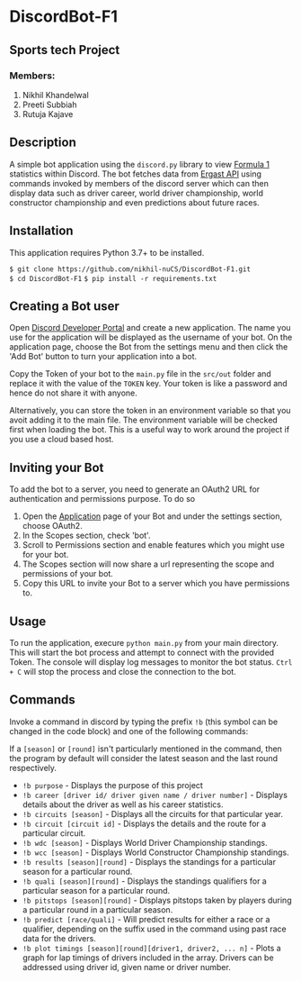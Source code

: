 # DiscordBot-F1

## Sports tech Project

### Members:

1. Nikhil Khandelwal
2. Preeti Subbiah
3. Rutuja Kajave

## Description

A simple bot application using the `discord.py` library to view [Formula 1](https://www.formula1.com/) statistics within Discord. The bot fetches data from [Ergast API](http://ergast.com/mrd/) using commands invoked by members of the discord server which can then display data such as driver career, world driver championship, world constructor championship and even predictions about future races.

## Installation

This application requires Python 3.7+ to be installed.

`$ git clone https://github.com/nikhil-nuCS/DiscordBot-F1.git` <br/>
`$ cd DiscordBot-F1`
`$ pip install -r requirements.txt`

## Creating a Bot user

Open [Discord Developer Portal](https://discord.com/developers/applications/) and create a new application. The name you use for the application will be displayed as the username of your bot. On the application page, choose the Bot from the settings menu and then click the 'Add Bot' button to turn your application into a bot.

Copy the Token of your bot to the `main.py` file in the `src/out` folder and replace it with the value of the `TOKEN` key. Your token is like a password and hence do not share it with anyone.

Alternatively, you can store the token in an environment variable so that you avoit adding it to the main file. The environment variable will be checked first when loading the bot. This is a useful way to work around the project if you use a cloud based host.

## Inviting your Bot

To add the bot to a server, you need to generate an OAuth2 URL for authentication and permissions purpose. To do so

1. Open the [Application](https://discord.com/developers/applications/) page of your Bot and under the settings section, choose OAuth2.
2. In the Scopes section, check 'bot'.
3. Scroll to Permissions section and enable features which you might use for your bot.
4. The Scopes section will now share a url representing the scope and permissions of your bot.
5. Copy this URL to invite your Bot to a server which you have permissions to.

## Usage

To run the application, execure `python main.py` from your main directory. This will start the bot process and attempt to connect with the provided Token. The console will display log messages to monitor the bot status. `Ctrl + C` will stop the process and close the connection to the bot.

## Commands

Invoke a command in discord by typing the prefix `!b` (this symbol can be changed in the code block) and one of the following commands:

If a `[season]` or `[round]` isn't particularly mentioned in the command, then the program by default will consider the latest season and the last round respectively.

- `!b purpose` - Displays the purpose of this project<br/>
- `!b career [driver id/ driver given name / driver number]` - Displays details about the driver as well as his career statistics.<br/>
- `!b circuits [season]` - Displays all the circuits for that particular year.<br/>
- `!b circuit [circuit id]` - Displays the details and the route for a particular circuit.<br/>
- `!b wdc [season]` - Displays World Driver Championship standings.<br/>
- `!b wcc [season]` - Displays World Constructor Championship standings.<br/>
- `!b results [season][round]` - Displays the standings for a particular season for a particular round. <br/>
- `!b quali [season][round]` - Displays the standings qualifiers for a particular season for a particular round.<br/>
- `!b pitstops [season][round]` - Displays pitstops taken by players during a particular round in a particular season.<br/>
- `!b predict [race/quali]` - Will predict results for either a race or a qualifier, depending on the suffix used in the command using past race data for the drivers.<br/>
- `!b plot timings [season][round][driver1, driver2, ... n]` - Plots a graph for lap timings of drivers included in the array. Drivers can be addressed using driver id, given name or driver number.
